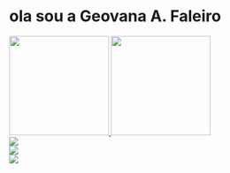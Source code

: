 # ola sou a Geovana A. Faleiro 
<div>
  <a href="https://beacons.ai/GeovanaFaleiro29 ">
  <img height="180em" src=https://github-readme-stats.vercel.app/api?username=GeovanaFaleiro29&show_icons=true&theme=dracula&include_alla_commits=true&count_private=true/>
  <img height="180em" src=https://github-readme-stats.vercel.app/api/top-langs/?username=GeovanaFaleiro29&layout=compact&langs_count=16&theme=dracula/>
<div>
<div> 
  <a href="https://instagram.com/_pompilis" target="_blank">
    <img src="https://img.shields.io/badge/-Instagram-%23E4405F?style=for-the-badge&logo=instagram&logoColor=white" target="_blank">
  </a>  
</div>
<div><a>
  <img src="https://img.shields.io/badge/HTML-239120?style=for-the-badge&logo=html5&logoColor=white">
</a></div>
<a href="https://Gmail.com/geovanalvesfaleiro@gmail.com" target="_blank">
    <img src="https://img.shields.io/badge/Gmail-D14836?style=for-the-badge&logo=gmail&logoColor=white" target="_blank">
  </a>  

